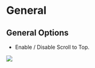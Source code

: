 # General

## General Options

* Enable / Disable Scroll to Top.

![](http://transvelo.github.io/docs/enter/images/theme-options-general.png)

